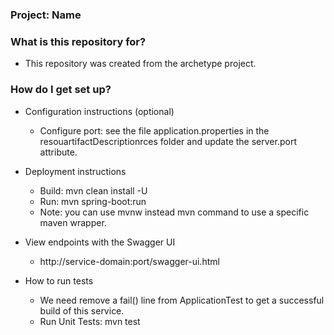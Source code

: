 ### Project: Name ###

### What is this repository for? ###

* This repository was created from the archetype project.

### How do I get set up? ###

* Configuration instructions (optional)
	* Configure port: see the file application.properties in the resouartifactDescriptionrces folder and update the server.port attribute.
	
* Deployment instructions
	* Build: mvn clean install -U
	* Run: mvn spring-boot:run
	* Note: you can use mvnw instead mvn command to use a specific maven wrapper.

* View endpoints with the Swagger UI
	* http://service-domain:port/swagger-ui.html

* How to run tests
    * We need remove a fail() line from ApplicationTest to get a successful build of this service.
	* Run Unit Tests: mvn test
